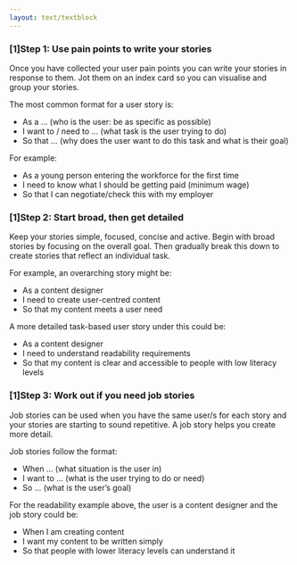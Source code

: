 ```yaml
---
layout: text/textblock
---
```

### [1]Step 1: Use pain points to write your stories

Once you have collected your user pain points you can write your stories in response to them. Jot them on an index card so you can visualise and group your stories.

The most common format for a user story is:
  * As a … (who is the user: be as specific as possible)
  * I want to / need to … (what task is the user trying to do)
  * So that … (why does the user want to do this task and what is their goal)

For example:
  * As a young person entering the workforce for the first time
  * I need to know what I should be getting paid (minimum wage)
  * So that I can negotiate/check this with my employer

### [1]Step 2: Start broad, then get detailed

Keep your stories simple, focused, concise and active. Begin with broad stories by focusing on the overall goal. Then gradually break this down to create stories that reflect an individual task.

For example, an overarching story might be:
  * As a content designer
  * I need to create user-centred content
  * So that my content meets a user need

A more detailed task-based user story under this could be:
  * As a content designer
  * I need to understand readability requirements
  * So that my content is clear and accessible to people with low literacy levels

### [1]Step 3: Work out if you need job stories

Job stories can be used when you have the same user/s for each story and your stories are starting to sound repetitive. A job story helps you create more detail.

Job stories follow the format:

  * When … (what situation is the user in)
  * I want to … (what is the user trying to do or need)
  * So … (what is the user’s goal)

For the readability example above, the user is a content designer and the job story could be:

  * When I am creating content
  * I want my content to be written simply
  * So that people with lower literacy levels can understand it


